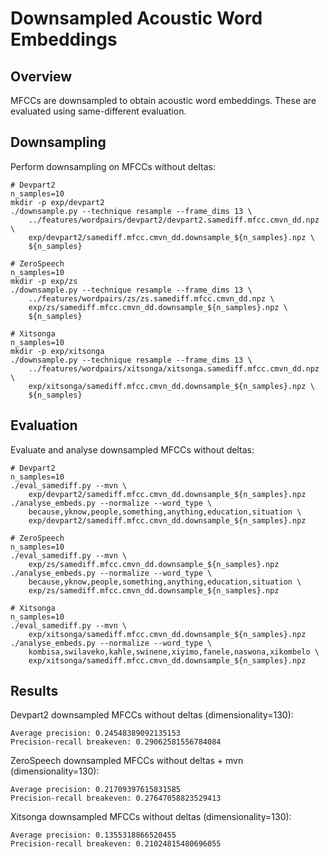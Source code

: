 Downsampled Acoustic Word Embeddings
====================================


Overview
--------
MFCCs are downsampled to obtain acoustic word embeddings. These are evaluated
using same-different evaluation.



Downsampling
------------
Perform downsampling on MFCCs without deltas:

    # Devpart2
    n_samples=10
    mkdir -p exp/devpart2
    ./downsample.py --technique resample --frame_dims 13 \
        ../features/wordpairs/devpart2/devpart2.samediff.mfcc.cmvn_dd.npz \
        exp/devpart2/samediff.mfcc.cmvn_dd.downsample_${n_samples}.npz \
        ${n_samples}

    # ZeroSpeech
    n_samples=10
    mkdir -p exp/zs
    ./downsample.py --technique resample --frame_dims 13 \
        ../features/wordpairs/zs/zs.samediff.mfcc.cmvn_dd.npz \
        exp/zs/samediff.mfcc.cmvn_dd.downsample_${n_samples}.npz \
        ${n_samples}

    # Xitsonga
    n_samples=10
    mkdir -p exp/xitsonga
    ./downsample.py --technique resample --frame_dims 13 \
        ../features/wordpairs/xitsonga/xitsonga.samediff.mfcc.cmvn_dd.npz \
        exp/xitsonga/samediff.mfcc.cmvn_dd.downsample_${n_samples}.npz \
        ${n_samples}




Evaluation
----------
Evaluate and analyse downsampled MFCCs without deltas:

    # Devpart2
    n_samples=10
    ./eval_samediff.py --mvn \
        exp/devpart2/samediff.mfcc.cmvn_dd.downsample_${n_samples}.npz
    ./analyse_embeds.py --normalize --word_type \
        because,yknow,people,something,anything,education,situation \
        exp/devpart2/samediff.mfcc.cmvn_dd.downsample_${n_samples}.npz

    # ZeroSpeech
    n_samples=10
    ./eval_samediff.py --mvn \
        exp/zs/samediff.mfcc.cmvn_dd.downsample_${n_samples}.npz
    ./analyse_embeds.py --normalize --word_type \
        because,yknow,people,something,anything,education,situation \
        exp/zs/samediff.mfcc.cmvn_dd.downsample_${n_samples}.npz

    # Xitsonga
    n_samples=10
    ./eval_samediff.py --mvn \
        exp/xitsonga/samediff.mfcc.cmvn_dd.downsample_${n_samples}.npz
    ./analyse_embeds.py --normalize --word_type \
        kombisa,swilaveko,kahle,swinene,xiyimo,fanele,naswona,xikombelo \
        exp/xitsonga/samediff.mfcc.cmvn_dd.downsample_${n_samples}.npz



Results
-------
Devpart2 downsampled MFCCs without deltas (dimensionality=130):

    Average precision: 0.24548389092135153
    Precision-recall breakeven: 0.29062581556784084

ZeroSpeech downsampled MFCCs without deltas + mvn (dimensionality=130):

    Average precision: 0.21709397615831585
    Precision-recall breakeven: 0.27647058823529413

Xitsonga downsampled MFCCs without deltas (dimensionality=130):

    Average precision: 0.1355318866520455
    Precision-recall breakeven: 0.21024815480696055
